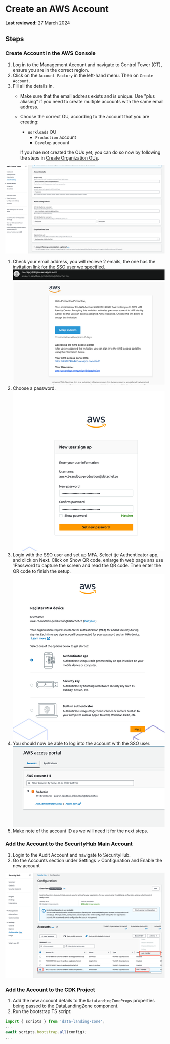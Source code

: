 # Create an AWS Account

**Last reviewed:** 27 March 2024

## Steps

### Create Account in the AWS Console

1. Log in to the Management Account and navigate to Control Tower (CT), ensure you are in the correct region.
1. Click on the `Account Factory` in the left-hand menu. Then on `Create Account`.
1. Fill all the details in. 
   - Make sure that the email address exists and is unique. Use "plus aliasing" if you need to create multiple accounts
     with the same email address.
   - Choose the correct OU, according to the account that you are creating:
      - `Workloads` OU 
        - `Production` account
        - `Develop` account
     
       If you hae not created the OUs yet, you can do so now by following the steps in
       [Create Organization OUs](Create%20Organization%20OUs.md). 
   
![img.png](img.png)
1. Check your email address, you will recieve 2 emails, the one has the invitation link for the SSO user we specified.
![img_2.png](img_2.png)
1. Choose a password.
![img_1.png](img_1.png)
1. Login with the SSO user and set up MFA. Select tje Authenticator app, and click on Next. Click on Show QR code,
enlarge th web page ans use 1Password to capture the screen and read the QR code. Then enter the QR code to finish the 
setup.
![img_3.png](img_3.png)
1. You should now be able to log into the account with the SSO user.
![img_4.png](img_4.png)
1. Make note of the account ID as we will need it for the next steps.

### Add the Account to the SecurityHub Main Account

1. Login to the Audit Account and navigate to SecurityHub.
1. Go the Accounts section under Settings > Configuration and Enable the new account

![img_6.png](img_6.png)

### Add the Account to the CDK Project

1. Add the new account details to the `DataLandingZoneProps` properties being passed to the DataLandingZone component. 
1. Run the bootstrap TS script:
```ts
import { scripts } from 'data-landing-zone';
...
await scripts.bootstrap.all(config);
...
```
